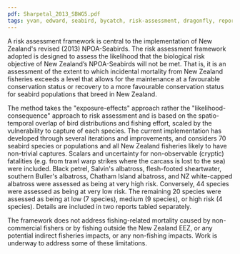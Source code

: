 ```yaml
---
pdf: Sharpetal_2013_SBWG5.pdf
tags: yvan, edward, seabird, bycatch, risk-assessment, dragonfly, report
---
```

A risk assessment framework is central to the implementation of New Zealand's revised
(2013) NPOA-Seabirds. The risk assessment framework adopted is designed to assess
the likelihood that the biological risk objective of New Zealand’s NPOA-Seabirds will not be
met. That is, it is an assessment of the extent to which incidental mortality from New
Zealand fisheries exceeds a level that allows for the maintenance at a favourable
conservation status or recovery to a more favourable conservation status for seabird
populations that breed in New Zealand.

The method takes the "exposure-effects" approach rather the "likelihood-consequence"
approach to risk assessment and is based on the spatio-temporal overlap of bird
distributions and fishing effort, scaled by the vulnerability to capture of each species. The
current implementation has developed through several iterations and improvements, and
considers 70 seabird species or populations and all New Zealand fisheries likely to have
non-trivial captures. Scalars and uncertainty for non-observable (cryptic) fatalities (e.g.
from trawl warp strikes where the carcass is lost to the sea) were included.
Black petrel, Salvin's albatross, flesh-footed sheartwater, southern Buller's albatross,
Chatham Island albatross, and NZ white-capped albatross were assessed as being at very
high risk. Conversely, 44 species were assessed as being at very low risk. The remaining
20 species were assessed as being at low (7 species), medium (9 species), or high risk (4
species). Details are included in two reports tabled separately.

The framework does not address fishing-related mortality caused by non-commercial
fishers or by fishing outside the New Zealand EEZ, or any potential indirect fisheries
impacts, or any non-fishing impacts. Work is underway to address some of these
limitations.
